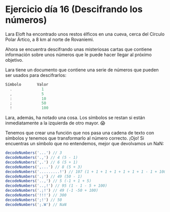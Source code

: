 # Ejercicio día 16 (Descifrando los números)  
  
Lara Eloft ha encontrado unos restos élficos en una cueva, cerca del Círculo Polar Ártico, a 8 km al norte de Rovaniemi.  
  
Ahora se encuentra descifrando unas misteriosas cartas que contiene información sobre unos números que le puede hacer llegar al próximo objetivo.  
  
Lara tiene un documento que contiene una serie de números que pueden ser usados para descifrarlos:  
  
```javascript   
Símbolo       Valor   
  .             1   
  ,             5   
  :             10   
  ;             50   
  !             100   
```   

Lara, además, ha notado una cosa. Los símbolos se restan si están inmediatamente a la izquierda de otro mayor. 😱   
   
Tenemos que crear una función que nos pasa una cadena de texto con símbolos y tenemos que transformarlo al número correcto. ¡Ojo! Si encuentras un símbolo que no entendemos, mejor que devolvamos un NaN:   
```javascript   
decodeNumbers('...') // 3   
decodeNumbers('.,') // 4 (5 - 1)   
decodeNumbers(',.') // 6 (5 + 1)   
decodeNumbers(',...') // 8 (5 + 3)   
decodeNumbers('.........!') // 107 (1 + 1 + 1 + 1 + 1 + 1 + 1 - 1 + 100)   
decodeNumbers('.;') // 49 (50 - 1)   
decodeNumbers('..,') // 5 (-1 + 1 + 5)   
decodeNumbers('..,!') // 95 (1 - 1 - 5 + 100)   
decodeNumbers('.;!') // 49 (-1 -50 + 100)   
decodeNumbers('!!!') // 300   
decodeNumbers(';!') // 50   
decodeNumbers(';.W') // NaN   
```